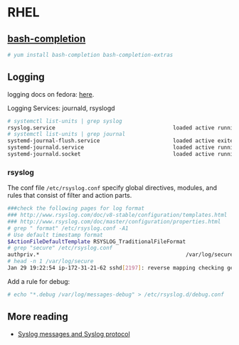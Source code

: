 # RHEL

## [bash-completion](https://www.cyberciti.biz/faq/fedora-redhat-scientific-linuxenable-bash-completion/)

```sh
# yum install bash-completion bash-completion-extras
```

## Logging
logging docs on fedora: [here](https://docs.fedoraproject.org/f27/system-administrators-guide/monitoring-and-automation/Viewing_and_Managing_Log_Files.html).

Logging Services: journald, rsyslogd

```sh
# systemctl list-units | grep syslog
rsyslog.service                                     loaded active running   System Logging Service
# systemctl list-units | grep journal
systemd-journal-flush.service                       loaded active exited    Flush Journal to Persistent Storage
systemd-journald.service                            loaded active running   Journal Service
systemd-journald.socket                             loaded active running   Journal Socket
```

### rsyslog

The conf file `/etc/rsyslog.conf` specify global directives, modules, and rules that consist of filter and action parts.

```sh
###check the following pages for log format
### http://www.rsyslog.com/doc/v8-stable/configuration/templates.html
### http://www.rsyslog.com/doc/master/configuration/properties.html
# grep " format" /etc/rsyslog.conf -A1
# Use default timestamp format
$ActionFileDefaultTemplate RSYSLOG_TraditionalFileFormat
# grep "secure" /etc/rsyslog.conf 
authpriv.*                                              /var/log/secure
# head -n 1 /var/log/secure
Jan 29 19:22:54 ip-172-31-21-62 sshd[2197]: reverse mapping checking getaddrinfo for hn.kd.ny.adsl [125.44.139.5] failed - POSSIBLE BREAK-IN ATTEMPT!
```

Add a rule for debug:

```sh
# echo "*.debug /var/log/messages-debug" > /etc/rsyslog.d/debug.conf

```

## More reading

* [Syslog messages and Syslog protocol](https://blog.rapid7.com/2017/05/24/what-is-syslog/)
